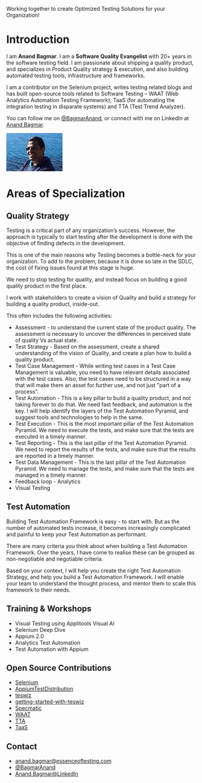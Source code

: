 
Working together to create Optimized Testing Solutions for your Organization!

# Introduction
I am **Anand Bagmar**. I am a **Software Quality Evangelist** with 20+ years in the software testing field. I am passionate about shipping a quality product, and specializes in Product Quality strategy & execution, and also building automated testing tools, infrastructure and frameworks.

I am a contributor on the Selenium project, writes testing related blogs and has built open-source tools related to Software Testing – WAAT (Web Analytics Automation Testing Framework), TaaS (for automating the integration testing in disparate systems) and TTA (Test Trend Analyzer).

You can follow me on <a href="https://twitter.com/BagmarAnand" target="_blank">@BagmarAnand</a>, or connect with me on LinkedIn at <a href="https://www.linkedin.com/in/anandbagmar/"  target="_blank">Anand Bagmar</a>.

![Anand Bagmar](images/Anand_profile.jpg)

# Areas of Specialization

## Quality  Strategy
Testing is a critical part of any organization’s success. However, the approach  is typically to start testing after the development is done with the objective of finding defects in the development.

This is one of the main reasons why Testing becomes a bottle-neck for your organization. To add to the problem, because it is done so late in the SDLC, the cost of fixing issues found at this stage is huge.

We need to stop testing for quality, and instead focus on building a good quality product in the first place.

I work with stakeholders to create a vision of Quality and build a strategy for building a quality product, inside-out.

This often includes the following activities:
* Assessment - to understand the current state of the product quality. The assessment is necessary to uncover the differences in perceived state of quality Vs actual state.
* Test Strategy - Based on the assessment, create a shared understanding of the vision of Quality, and create a plan how to build a quality product.
* Test Case Management - While writing test cases in a Test Case Management is valuable, you need to have relevant details associated with the test cases. Also, the test cases need to be structured in a way that will make them an asset for further use, and not just "part of a process".
* Test Automation - This is a key pillar to build a quality product, and not taking forever to do that. We need fast feedback, and automation is the key. I will help identify the layers of the Test Automation Pyramid, and suggest tools and technologies to help in the same.
* Test Execution - This is the most important pillar of the Test Automation Pyramid. We need to execute the tests, and make sure that the tests are executed in a timely manner.
* Test Reporting - This is the last pillar of the Test Automation Pyramid. We need to report the results of the tests, and make sure that the results are reported in a timely manner.
* Test Data Management - This is the last pillar of the Test Automation Pyramid. We need to manage the tests, and make sure that the tests are managed in a timely manner.
* Feedback loop - Analytics
* Visual Testing

## Test Automation
Building Test Automation Framework is easy - to start with. But as the number of automated tests increase, it becomes increasingly complicated and painful to keep your Test Automation as performant.

There are many criteria you think about when building a Test Automation Framework. Over the years, I have come to realise these can be grouped as non-negotiable and negotiable criteria.

Based on your context, I will help you create the right Test Automation Strategy, and help you build a Test Automation Framework. I will enable your team to understand the thought process, and mentor them to scale this framework to their needs. 

## Training & Workshops

* Visual Testing using Applitools Visual AI
* Selenium Deep Dive
* Appium 2.0
* Analytics Test Automation
* Test Automation with Appium

## Open Source Contributions

* <a href="https://selenium.dev" target="_blank">Selenium</a>
* <a href="https://github.com/AppiumTestDistribution/AppiumTestDistribution" target="_blank">AppiumTestDistribution</a>
* <a href="https://github.com/znsio/teswiz" target="_blank">teswiz</a>
* <a href="https://github.com/znsio/getting-started-with-teswiz" target="_blank">getting-started-with-teswiz</a>
* <a href="https://specmatic.in" target="_blank">Specmatic</a>
* <a href="https://github.com/anandbagmar/waat" target="_blank">WAAT</a>
* <a href="https://github.com/anandbagmar/tta" target="_blank">TTA</a>
* <a href="https://github.com/anandbagmar/taas" target="_blank">TaaS</a>

## Contact

* [anand.bagmar@essenceoftesting.com](mailto:anand.bagmar@essenceoftesting.com)
* [@BagmarAnand](https://twitter.com/BagmarAnand)
* [Anand Bagmar@LinkedIn](https://www.linkedin.com/in/anandbagmar/)

